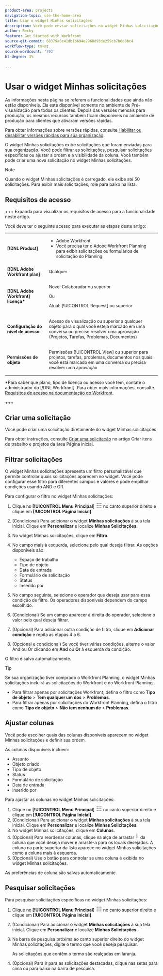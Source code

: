 ```yaml
---
product-area: projects
navigation-topic: use-the-home-area
title: Usar o widget Minhas solicitações
description: Você pode enviar solicitações no widget Minhas solicitações. Você também pode personalizar o widget com filtros e colunas.
author: Becky
feature: Get Started with Workfront
source-git-commit: 68379a6c41db1b694e2968d93de259cb7b0d8bc4
workflow-type: tm+mt
source-wordcount: '793'
ht-degree: 3%

---
```



# Usar o widget Minhas solicitações

<span class="preview">As informações nesta página se referem a funcionalidades que ainda não estão disponíveis. Ela está disponível somente no ambiente de Pré-visualização para todos os clientes. Depois das versões mensais para produção, os mesmos recursos também ficam disponíveis no ambiente de produção para clientes que ativaram versões rápidas. </span>

<span class="preview">Para obter informações sobre versões rápidas, consulte [Habilitar ou desabilitar versões rápidas para sua organização](/help/quicksilver/administration-and-setup/set-up-workfront/configure-system-defaults/enable-fast-release-process.md).

O widget Minhas solicitações exibe solicitações que foram enviadas para sua organização. Você pode filtrar as solicitações, pesquisar solicitações específicas ou ajustar a ordem e a visibilidade da coluna. Você também pode criar uma nova solicitação no widget Minhas solicitações.

>[!NOTE]
>
>Quando o widget Minhas solicitações é carregado, ele exibe até 50 solicitações. Para exibir mais solicitações, role para baixo na lista.

## Requisitos de acesso

+++ Expanda para visualizar os requisitos de acesso para a funcionalidade neste artigo.

Você deve ter o seguinte acesso para executar as etapas deste artigo:

<table style="table-layout:auto"> 
 <col> 
 <col> 
 <tbody> 
  <tr> 
   <td role="rowheader"><strong>[!DNL Product]</strong></td> 
   <td> <ul><li>Adobe Workfront</li><li>Você precisa ter o Adobe Workfront Planning para exibir solicitações ou formulários de solicitação do Planning</td> 
  </tr> 
  <tr> 
   <td role="rowheader"><strong>[!DNL Adobe Workfront plan]</strong></td> 
   <td> <p>Qualquer</p> </td> 
  </tr> 
  <tr> 
   <td role="rowheader"><strong>[!DNL Adobe Workfront] licença*</strong></td> 
   <td> <p>Novo: Colaborador ou superior</p>
   Ou   
   <p>Atual: [!UICONTROL Request] ou superior</p> </td> 
  </tr> 
  <tr> 
   <td role="rowheader"><strong>Configuração do nível de acesso</strong></td> 
   <td> <p>Acesso de visualização ou superior a qualquer objeto para o qual você esteja marcado em uma conversa ou precise resolver uma aprovação (Projetos, Tarefas, Problemas, Documentos)</p> </td> 
  </tr> 
  <tr> 
   <td role="rowheader"><strong>Permissões de objeto</strong></td> 
   <td> <p>Permissões [!UICONTROL View] ou superior para projetos, tarefas, problemas, documentos nos quais você está marcado em uma conversa ou precisa resolver uma aprovação</p> </td> 
  </tr> 
 </tbody> 
</table>

*Para saber que plano, tipo de licença ou acesso você tem, contate o administrador do [!DNL Workfront]. Para obter mais informações, consulte [Requisitos de acesso na documentação do Workfront](/help/quicksilver/administration-and-setup/add-users/access-levels-and-object-permissions/access-level-requirements-in-documentation.md).

+++

## Criar uma solicitação

Você pode criar uma solicitação diretamente do widget Minhas solicitações.

Para obter instruções, consulte [Criar uma solicitação](/help/quicksilver/workfront-basics/using-home/using-the-home-area/create-work-items-in-home.md#create-a-request) no artigo Criar itens de trabalho e projetos da área Página inicial.

## Filtrar solicitações

O widget Minhas solicitações apresenta um filtro personalizável que permite controlar quais solicitações aparecem no widget. Você pode configurar esse filtro para diferentes campos e valores e pode empilhar condições usando AND e OR.

Para configurar o filtro no widget Minhas solicitações:

1. Clique no **[!UICONTROL Menu Principal]** ![Ícone do Menu Principal](assets/main-menu-icon.png) no canto superior direito e clique em **[!UICONTROL Página Inicial]**.
1. (Condicional) Para adicionar o widget **Minhas solicitações** à sua tela inicial. Clique em **Personalizar** e localize **Minhas Solicitações**.
1. No widget Minhas solicitações, clique em **Filtro**.
1. No campo mais à esquerda, selecione pelo qual deseja filtrar. As opções disponíveis são:

   * Espaço de trabalho
   * Tipo de objeto
   * Data de entrada
   * Formulário de solicitação
   * Status
   * Inserido por

1. No campo seguinte, selecione o operador que deseja usar para essa condição de filtro. Os operadores disponíveis dependem do campo escolhido.
1. (Condicional) Se um campo aparecer à direita do operador, selecione o valor pelo qual deseja filtrar.
1. (Opcional) Para adicionar outra condição de filtro, clique em **Adicionar condição** e repita as etapas 4 a 6.
1. (Opcional e condicional) Se você tiver várias condições, alterne o valor And ou Or clicando em **And** ou **Or** à esquerda da condição.

O filtro é salvo automaticamente.

>[!TIP]
>
>Se sua organização tiver comprado o Workfront Planning, o widget Minhas solicitações incluirá as solicitações do Workfront e do Workfront Planning.
> 
>* Para filtrar apenas por solicitações Workfront, defina o filtro como **Tipo de objeto** > **Tem qualquer um dos** > **Problemas**.
>* Para filtrar apenas por solicitações do Workfront Planning, defina o filtro como **Tipo de objeto** > **Não tem nenhum de** > **Problemas**.

## Ajustar colunas

Você pode escolher quais das colunas disponíveis aparecem no widget Minhas solicitações e definir sua ordem.

As colunas disponíveis incluem:

* Assunto
* Objeto criado
* Tipo de objeto
* Status
* Formulário de solicitação
* Data de entrada
* Inserido por

Para ajustar as colunas no widget Minhas solicitações:

1. Clique no **[!UICONTROL Menu Principal]** ![Ícone do Menu Principal](assets/main-menu-icon.png) no canto superior direito e clique em **[!UICONTROL Página Inicial]**.
1. (Condicional) Para adicionar o widget **Minhas solicitações** à sua tela inicial. Clique em **Personalizar** e localize **Minhas Solicitações**.
1. No widget Minhas solicitações, clique em **Colunas**.
1. (Opcional) Para reordenar colunas, clique na alça de arrastar ![alça de arrastar](assets/drag-handle.png) da coluna que você deseja mover e arraste-a para os locais desejados. A coluna na parte superior da lista aparece no widget Minhas solicitações como a coluna mais à esquerda.
1. (Opcional) Use o botão para controlar se uma coluna é exibida no widget Minhas solicitações.

As preferências de coluna são salvas automaticamente.

## Pesquisar solicitações

Para pesquisar solicitações específicas no widget Minhas solicitações:

1. Clique no **[!UICONTROL Menu Principal]** ![Ícone do Menu Principal](assets/main-menu-icon.png) no canto superior direito e clique em **[!UICONTROL Página Inicial]**.
1. (Condicional) Para adicionar o widget **Minhas solicitações** à sua tela inicial. Clique em **Personalizar** e localize **Minhas Solicitações**.
1. Na barra de pesquisa próxima ao canto superior direito do widget Minhas solicitações, digite o termo que você deseja pesquisar.

   As solicitações que contêm o termo são realçadas em laranja.

1. (Opcional) Para ir para as solicitações destacadas, clique nas setas para cima ou para baixo na barra de pesquisa.





